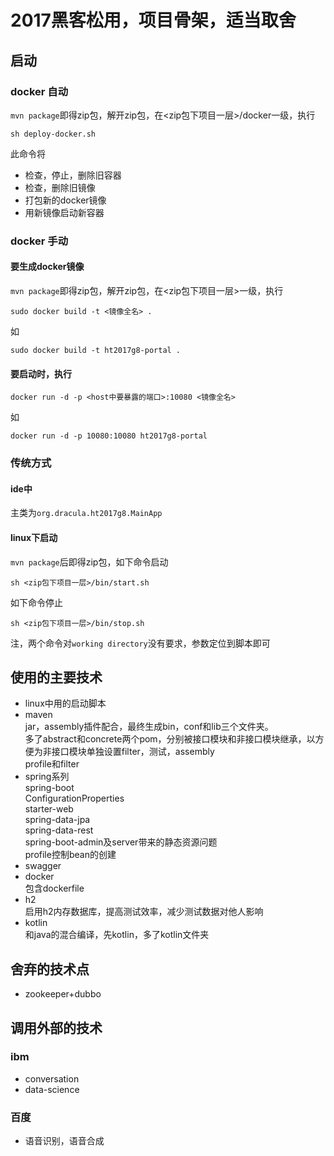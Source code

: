 # 2017黑客松用，项目骨架，适当取舍

## 启动

### docker 自动
`mvn package`即得zip包，解开zip包，在<zip包下项目一层>/docker一级，执行
```
sh deploy-docker.sh
```
此命令将
* 检查，停止，删除旧容器
* 检查，删除旧镜像
* 打包新的docker镜像
* 用新镜像启动新容器

### docker 手动
#### 要生成docker镜像
`mvn package`即得zip包，解开zip包，在<zip包下项目一层>一级，执行
```
sudo docker build -t <镜像全名> .
```
如
```
sudo docker build -t ht2017g8-portal .
```

#### 要启动时，执行
```
docker run -d -p <host中要暴露的端口>:10080 <镜像全名>
```
如
```
docker run -d -p 10080:10080 ht2017g8-portal
```

### 传统方式

#### ide中
主类为`org.dracula.ht2017g8.MainApp`

#### linux下启动
`mvn package`后即得zip包，如下命令启动
```
sh <zip包下项目一层>/bin/start.sh
```
如下命令停止
```
sh <zip包下项目一层>/bin/stop.sh
```
注，两个命令对`working directory`没有要求，参数定位到脚本即可

## 使用的主要技术
* linux中用的启动脚本
* maven  
jar，assembly插件配合，最终生成bin，conf和lib三个文件夹。  
多了abstract和concrete两个pom，分别被接口模块和非接口模块继承，以方便为非接口模块单独设置filter，测试，assembly  
profile和filter  
* spring系列  
spring-boot  
ConfigurationProperties  
starter-web  
spring-data-jpa  
spring-data-rest  
spring-boot-admin及server带来的静态资源问题  
profile控制bean的创建  
* swagger
* docker  
包含dockerfile
* h2  
启用h2内存数据库，提高测试效率，减少测试数据对他人影响
* kotlin  
和java的混合编译，先kotlin，多了kotlin文件夹

## 舍弃的技术点
* zookeeper+dubbo

## 调用外部的技术

### ibm
* conversation
* data-science

### 百度
* 语音识别，语音合成
